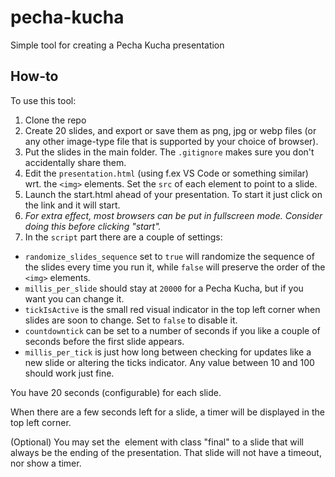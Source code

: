 # pecha-kucha

Simple tool for creating a Pecha Kucha presentation

## How-to

To use this tool:

1) Clone the repo
1) Create 20 slides, and export or save them as png, jpg or webp files (or any other image-type file that is supported by your choice of browser).
1) Put the slides in the main folder. The `.gitignore` makes sure you don't accidentally share them.
1) Edit the `presentation.html` (using f.ex VS Code or something similar) wrt. the `<img>` elements. Set the `src` of each element to point to a slide.
1) Launch the start.html ahead of your presentation. To start it just click on the link and it will start.
1) *For extra effect, most browsers can be put in fullscreen mode. Consider doing this before clicking "start".*
1) In the `script` part there are a couple of settings:
 - `randomize_slides_sequence` set to `true` will randomize the sequence of the slides every time you run it, while `false` will preserve the order of the `<img>` elements.
 - `millis_per_slide` should stay at `20000` for a Pecha Kucha, but if you want you can change it.
 - `tickIsActive` is the small red visual indicator in the top left corner when slides are soon to change. Set to `false` to disable it.
 - `countdowntick` can be set to a number of seconds if you like a couple of seconds before the first slide appears.
 - `millis_per_tick` is just how long between checking for updates like a new slide or altering the ticks indicator. Any value between 10 and 100 should work just fine.


You have 20 seconds (configurable) for each slide.

When there are a few seconds left for a slide, a timer will be displayed in the top left corner.

(Optional) You may set the <img> element with class "final" to a slide that will always be the ending of the presentation. That slide will not have a timeout, nor show a timer.
